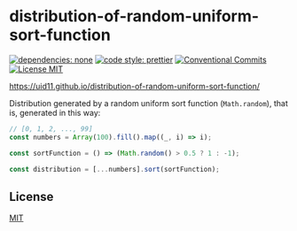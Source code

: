 # distribution-of-random-uniform-sort-function

[![dependencies: none][dependencies-none-image]][dependencies-none-url]
[![code style: prettier][prettier-image]][prettier-url]
[![Conventional Commits][conventional-commits-image]][conventional-commits-url]
[![License MIT][license-image]][license-url]

https://uid11.github.io/distribution-of-random-uniform-sort-function/

Distribution generated by a random uniform sort function (`Math.random`),
that is, generated in this way:

```js
// [0, 1, 2, ..., 99]
const numbers = Array(100).fill().map((_, i) => i);

const sortFunction = () => (Math.random() > 0.5 ? 1 : -1);

const distribution = [...numbers].sort(sortFunction);
```

## License

[MIT][license-url]

[conventional-commits-image]: https://img.shields.io/badge/Conventional_Commits-1.0.0-yellow.svg "The Conventional Commits specification"
[conventional-commits-url]: https://www.conventionalcommits.org/en/v1.0.0/
[dependencies-none-image]: https://img.shields.io/badge/dependencies-none-success.svg "No dependencies"
[dependencies-none-url]: https://github.com/uid11/parse-statements/blob/main/package.json
[license-image]: https://img.shields.io/badge/license-MIT-blue.svg "The MIT License"
[license-url]: LICENSE
[prettier-image]: https://img.shields.io/badge/code_style-prettier-ff69b4.svg "Prettier code formatter"
[prettier-url]: https://prettier.io/
